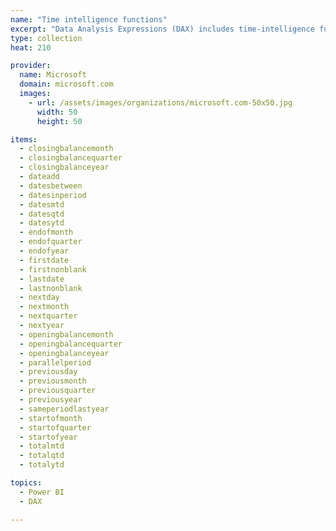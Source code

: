 ```yaml
---
name: "Time intelligence functions"
excerpt: "Data Analysis Expressions (DAX) includes time-intelligence functions that enable you to manipulate data using time periods, including days, months, quarters, and years, and then build and compare calculations over those periods."
type: collection
heat: 210

provider:
  name: Microsoft
  domain: microsoft.com
  images:
    - url: /assets/images/organizations/microsoft.com-50x50.jpg
      width: 50
      height: 50

items:
  - closingbalancemonth
  - closingbalancequarter
  - closingbalanceyear
  - dateadd
  - datesbetween
  - datesinperiod
  - datesmtd
  - datesqtd
  - datesytd
  - endofmonth
  - endofquarter
  - endofyear
  - firstdate
  - firstnonblank
  - lastdate
  - lastnonblank
  - nextday
  - nextmonth
  - nextquarter
  - nextyear
  - openingbalancemonth
  - openingbalancequarter
  - openingbalanceyear
  - parallelperiod
  - previousday
  - previousmonth
  - previousquarter
  - previousyear
  - sameperiodlastyear
  - startofmonth
  - startofquarter
  - startofyear
  - totalmtd
  - totalqtd
  - totalytd

topics:
  - Power BI
  - DAX

---
```


